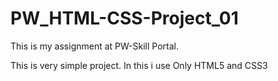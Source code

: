 # PW_HTML-CSS-Project_01
This is my assignment at PW-Skill Portal.

This is very simple project.
In this i use Only HTML5 and CSS3

